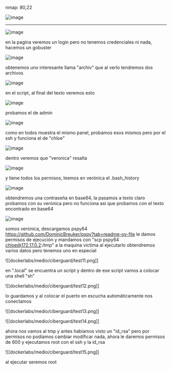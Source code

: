 nmap: 80,22

![image](https://github.com/user-attachments/assets/fba15d80-3b23-4fea-acf4-369ee0beb7df)

---

![image](https://github.com/user-attachments/assets/1b7f8f8b-a371-44f7-b444-410e080139ee)

en la pagina veremos un login pero no tenemos credenciales ni nada, hacemos un gobuster 

![image](https://github.com/user-attachments/assets/2b0dd101-eda3-4939-a3d9-4ae6c8ebf686)

obtenemos uno interesante llama "archiv"  que al verlo tendremos dos archivos 

![image](https://github.com/user-attachments/assets/466dc1a5-f68a-43ac-8e12-683fa809dd9f)

en el script, al final del texto veremos esto

![image](https://github.com/user-attachments/assets/3b8c8f48-8b52-4a8d-b71f-ed9728aee471)

probamos el de admin

![image](https://github.com/user-attachments/assets/a1e7cf67-2f04-4b11-a062-fbe373203197)

como en todos muestra el mismo panel, probamos esos mismos pero por el ssh y funciona el de "chloe"

![image](https://github.com/user-attachments/assets/4a9275be-0522-47d5-b643-1aef0f357103)

dentro veremos que "veronica" resalta 

![image](https://github.com/user-attachments/assets/4fb7d7e7-7964-4724-a4a7-078c56378435)

y tiene todos los permisos, leemos en verónica el .bash_history

![image](https://github.com/user-attachments/assets/893a04b9-e99c-4e58-9fd1-439efb6563c8)

obtendremos una contraseña en base64, la pasamos a texto claro probamos con su verónica pero no funciona así que probamos con el texto encontrado en base64 

![image](https://github.com/user-attachments/assets/626d2216-a126-4e63-b609-4d108d60d0b2)

somos verónica, descargamos pspy64 https://github.com/DominicBreuker/pspy?tab=readme-ov-file le damos permisos de ejecución y mandamos con "scp pspy64 chloe@172.17.0.2:/tmp" a la maquina victima 
al ejecutarlo obtendremos varios datos pero tenemos uno en especial 

![[dockerlabs/medio/ciberguard/test11.png]]

en ".local" se encuentra un script y dentro de ese script vamos a colocar una shell "sh" 

![[dockerlabs/medio/ciberguard/test12.png]]

lo guardamos y al colocar el puerto en escucha automáticamente nos conectamos 

![[dockerlabs/medio/ciberguard/test13.png]]

![[dockerlabs/medio/ciberguard/test14.png]]

ahora nos vamos al tmp y antes habíamos visto un "id_rsa" pero por permisos no podíamos cambiar modificar nada, ahora le daremos permisos de 600 y ejecutamos root con el ssh y la id_rsa 

 ![[dockerlabs/medio/ciberguard/test15.png]]

al ejecutar seremos root
